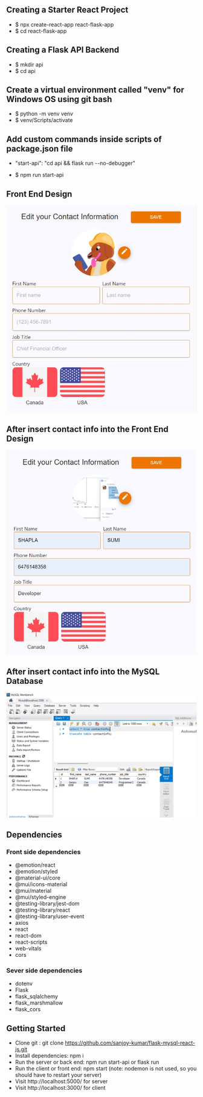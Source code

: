## Creating a Starter React Project

- $ npx create-react-app react-flask-app
- $ cd react-flask-app

## Creating a Flask API Backend

- $ mkdir api
- $ cd api


## Create a virtual environment called "venv" for Windows OS using git bash

- $ python -m venv venv
- $ venv/Scripts/activate

## Add custom commands inside scripts of package.json file

- "start-api": "cd api && flask run --no-debugger"

- $ npm run start-api

## Front End Design
![Front End](./react-flask-app/src/images/11.jpg)

## After insert contact info into the Front End Design
![After insert contact info](./react-flask-app/src/images/22.jpg)

## After insert contact info into the MySQL Database
![After insert contact info](./react-flask-app/src/images/33.jpg)

## Dependencies

### Front side dependencies

- @emotion/react
- @emotion/styled
- @material-ui/core
- @mui/icons-material
- @mui/material
- @mui/styled-engine
- @testing-library/jest-dom
- @testing-library/react
- @testing-library/user-event
- axios
- react
- react-dom
- react-scripts
- web-vitals
- cors

### Sever side dependencies

- dotenv
- Flask
- flask_sqlalchemy
- flask_marshmallow
- flask_cors

## Getting Started

- Clone git : git clone https://github.com/sanjoy-kumar/flask-mysql-react-js.git
- Install dependencies: npm i
- Run the server or back end: npm run start-api or flask run
- Run the client or front end: npm start (note: nodemon is not used, so you should have to restart your server)
- Visit http://localhost:5000/ for server
- Visit http://localhost:3000/ for client

